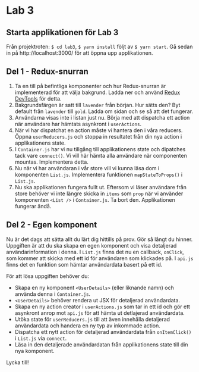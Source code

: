 # Lab 3

## Starta applikationen för Lab 3
Från projektroten: `$ cd lab3`, `$ yarn install` följt av `$ yarn start`. Gå sedan in på http://localhost:3000/ för att öppna upp applikationen.

## Del 1 - Redux-snurran
1. Ta en till på befintliga komponenter och hur Redux-snurran är implementerad för att välja bakgrund. Ladda ner och använd [Redux DevTools](https://chrome.google.com/webstore/detail/redux-devtools/lmhkpmbekcpmknklioeibfkpmmfibljd) för detta. 
2. Bakgrundsfärgen är satt till `lavender` från början. Hur sätts den? Byt default från `lavender` till `gold`. Ladda om sidan och se så att det fungerar.
3. Användarna visas inte i listan just nu. Börja med att dispatcha ett action när användare har hämtats asynkront i `userActions`.
4. När vi har dispatchat en action måste vi hantera den i våra reducers. Öppna `userReducers.js` och stoppa in resultatet från din nya action i applikationens state.
5. I `Container.js` har vi nu tillgång till applikationens state och dipatches tack vare `connect()`. Vi vill här hämta alla användare när componenten mountas. Implementera detta.    
6. Nu när vi har användaran i vår store vill vi kunna läsa dom i komponenten `List.js`. Implementera funktionen `mapStateToProps()` i `List.js`.
7. Nu ska applikationen fungera fullt ut. Eftersom vi läser användare från store behöver vi inte längre skicka in `items` som `prop` när vi använder komponenten `<List />` i `Container.js`. Ta bort den. Applikationen fungerar ändå.  

## Del 2 - Egen komponent

Nu är det dags att sätta allt du lärt dig hittills på prov. Gör så långt du hinner. Uppgiften är att du ska skapa en egen komponent och visa detaljerad användarinformation i denna. I `List.js` finns det nu en callback, `onClick`, som kommer att skicka med ett id för användaren som klickades på. I `api.js` finns det en funktion som hämtar användardata basert på ett id.

För att lösa uppgiften behöver du:
- Skapa en ny komponent `<UserDetails>` (eller liknande namn) och använda denna i `Container.js`.
- `<UserDetails>` behöver rendera ut JSX för detaljerad användardata.
- Skapa en ny action creator i `userActions.js` som tar in ett id och gör ett asynkront anrop mot `api.js` för att hämta ut detlajerad användardata.
- Utöka state för `userReducers.js` till att även innehålla detaljerad användardata och handera en ny typ av inkommade action.
- Dispatcha ett nytt action för detaljerad användardata från `onItemClick()` i `List.js` via `connect`.
- Läsa in den detaljerade användardatan från applikationens state till din nya komponent.

Lycka till!
